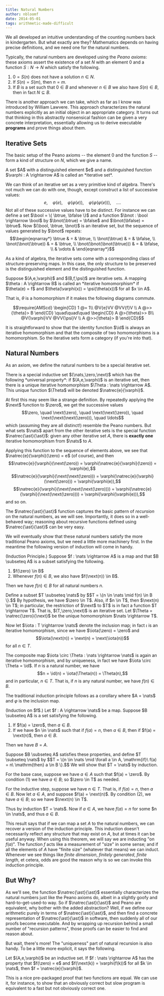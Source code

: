 ```yaml
---
title: Natural Numbers
author: nbloomf
date: 2014-05-01
tags: arithmetic-made-difficult
---
```


We all developed an intuitive understanding of the counting numbers back in kindergarten. But what exactly are they? Mathematics depends on having precise definitions, and we need one for the natural numbers.

Typically, the natural numbers are developed using the *Peano axioms*: these axioms assert the existence of a set $N$ with an element 0 and a function $S : N \rightarrow N$ which satisfy the following.

1. $0 = S(n)$ does not have a solution $n \in N$.
2. If $S(n) = S(m)$, then $n = m$.
3. If $B$ is a set such that $0 \in B$ and whenever $n \in B$ we also have $S(n) \in B$, then in fact $N \subseteq B$.

There is another approach we can take, which as far as I know was introduced by William Lawvere. This approach characterizes the natural numbers explicitly as an initial object in an appropriate category. It turns out that thinking in this abstractly nonsensical fashion can be given a very concrete interpretation, essentially allowing us to derive executable **programs** and prove things about them.


Iterative Sets
--------------

The basic setup of the Peano axioms -- the element 0 and the function $S$ -- form a kind of structure on $N$, which we give a name.

<div class="result">
<div class="defn">
<p>A set $A$ with a distinguished element $e$ and a distinguished function $\varphi : A \rightarrow A$ is called an *iterative set*.</p>
</div>
</div>

We can think of an iterative set as a very primitive kind of algebra. There's not much we can do with one, though, except construct a list of successive values: $$e, \quad \varphi(e), \quad \varphi(\varphi(e)), \quad \varphi(\varphi(\varphi(e))), \quad \ldots.$$ Not all of these successive values have to be distinct. For instance we can define a set $\bool = \{ \btrue, \bfalse \}$ and a function $\bnot : \bool \rightarrow \bool$ by $\bnot(\btrue) = \bfalse$ and $\bnot(\bfalse) = \btrue$. Now $(\bool, \btrue, \bnot)$ is an iterative set, but the sequence of values generated by $\bnot$ repeats:
$$\begin{eqnarray*}
\btrue & = & \btrue, \\
\bnot(\btrue) & = & \bfalse, \\
\bnot(\bnot(\btrue)) & = & \btrue, \\
\bnot(\bnot(\bnot(\btrue))) & = & \bfalse, \\
 & \vdots &
\end{eqnarray*}$$

As a kind of algebra, the iterative sets come with a corresponding class of structure-preserving maps. In this case, the only structure to be preserved is the distinguished element and the distinguished function.

<div class="result">
<div class="defn">
<p>Suppose $(A,e,\varphi)$ and $(B,f,\psi)$ are iterative sets. A mapping $\theta : A \rightarrow B$ is called an *iterative homomorphism* if $\theta(e) = f$ and $\theta(\varphi(x)) = \psi(\theta(x))$ for all $x \in A$.</p>
</div>
</div>

That is, $\theta$ is a homomorphism if it makes the following diagrams commute.

$$\require{AMScd}
\begin{CD}
1 @= 1\\
@V{e}VV @VV{f}V \\
A @>>{\theta}> B
\end{CD}
\quad\quad\quad
\begin{CD}
A @>{\theta}>> B\\
@V{\varphi}VV @VV{\psi}V \\
A @>>{\theta}> B
\end{CD}$$

It is straightforward to show that the identity function $\id$ is always an iterative homomorphism and that the composite of two homomorphisms is a homomorphism. So the iterative sets form a category (if you're into that).


Natural Numbers
---------------

As an axiom, we define the natural numbers to be a special iterative set.

<div class="result">
<div class="axiom">
<p>There is a special inductive set $(\nats,\zero,\next)$ which has the following *universal property*: if $(A,e,\varphi)$ is an iterative set, then there is a unique iterative homomorphism $\Theta : \nats \rightarrow A$. This unique function $\Theta$ will be denoted $\natrec{e}{\varphi}$.</p>
</div>
</div>

At first this may seem like a strange definition. By repeatedly applying the $\next$ function to $\zero$, we get the successive values $$\zero, \quad \next(\zero), \quad \next(\next(\zero)), \quad \next(\next(\next(\zero))), \quad \ldots$$ which (assuming they are all distinct!) resemble the Peano numbers. But what sets $\nats$ apart from the other iterative sets is the special function $\natrec{\ast}{\ast}$: given any other iterative set $A$, there is **exactly one** iterative homomorphism from $\nats$ to $A$.

Applying this function to the sequence of elements above, we see that $\natrec{e}{\varphi}(\zero) = e$ (of course), and then $$\natrec{e}{\varphi}(\next(\zero)) = \varphi(\natrec{e}{\varphi}(\zero)) = \varphi(e),$$ $$\natrec{e}{\varphi}(\next(\next(\zero))) = \varphi(\natrec{e}{\varphi}(\next(\zero))) = \varphi(\varphi(e)),$$ $$\natrec{e}{\varphi}(\next(\next(\next(\zero)))) = \varphi(\natrec{e}{\varphi}(\next(\next(\zero)))) = \varphi(\varphi(\varphi(e))),$$ and so on.

The $\natrec{\ast}{\ast}$ function captures the basic pattern of *recursion* on the natural numbers, as we will see. Importantly, it does so in a well-behaved way; reasoning about recursive functions defined using $\natrec{\ast}{\ast}$ can be very easy.

We will eventually show that these natural numbers satisfy the more traditional Peano axioms, but we need a little more machinery first. In the meantime the following version of induction will come in handy.

<div class="result">
<div class="thm">
(Induction Principle.) Suppose $f : \nats \rightarrow A$ is a map and that $B \subseteq A$ is a subset satisfying the following.

1. $f(\zero) \in B$
2. Whenever $f(n) \in B$, we also have $f(\next(n)) \in B$.

Then we have $f(n) \in B$ for all natural numbers $n$.
</div>

<div class="proof">
Define a subset $T \subseteq \nats$ by $$T = \{n \in \nats \mid f(n) \in B \}.$$ By hypothesis, we have $\zero \in T$. Also, if $n \in T$, then $\next(n) \in T$; in particular, the restriction of $\next$ to $T$ is in fact a function $T \rightarrow T$. That is, $(T,\zero,\next)$ is an iterative set. Let $\Theta = \natrec{\zero}{\next}$ be the unique homomorphism $\nats \rightarrow T$.

Now let $\iota : T \rightarrow \nats$ denote the inclusion map; in fact $\iota$ is an iterative homomorphism, since we have $\iota(\zero) = \zero$ and $$\iota(\next(n)) = \next(n) = \next(\iota(n))$$ for all $n \in T$.

The composite map $\iota \circ \Theta : \nats \rightarrow \nats$ is again an iterative homomorphism, and by uniqueness, in fact we have $\iota \circ \Theta = \id$. If $n$ is a natural number, we have $$n = \id(n) = \iota(\Theta(n)) = \Theta(n),$$ and in particular, $n \in T$. That is, if $n$ is any natural number, we have $f(n) \in B$.
</div>
</div>

The traditional induction principle follows as a corollary where $A = \nats$ and $\varphi$ is the inclusion map.

<div class="result">
<div class="thm">
(Induction on $f$.) Let $f : A \rightarrow \nats$ be a map. Suppose $B \subseteq A$ is a set satisfying the following.

1. If $f(a) = \zero$, then $a \in B$.
2. If we have $n \in \nats$ such that if $f(a) = n$, then $a \in B$, then if $f(a) = \next(n)$, then $a \in B$.

Then we have $B = A$.
</div>

<div class="proof">
Suppose $B \subseteq A$ satisfies these properties, and define $T \subseteq \nats$ by $$T = \{n \in \nats \mid \forall a \in A, \mathrm{if}\ f(a) = n\ \mathrm{then} a \in B \}.$$ We will show that $T = \nats$ by induction.

For the base case, suppose we have $a \in A$ such that $f(a) = \zero$. By condition (1) we have $a \in B$; so $\zero \in T$ as needed.

For the inductive step, suppose we have $n \in T$. That is, if $f(a) = n$, then $a \in B$. Now let $a \in A$, and suppose $f(a) = \next(n)$. By condition (2), we have $a \in B$; so we have $\next(n) \in T$.

Thus by induction $T = \nats$. Now if $a \in A$, we have $f(a) = n$ for some $n \in \nats$, and thus $a \in B$.
</div>
</div>

This result says that if we can map a set $A$ to the natural numbers, we can recover a version of the induction principle. This induction doesn't necessarily reflect any structure that may exist on $A$, but at times it can be useful anyway. When using this theorem, we will say we are inducting "on $f(a)$". The function $f$ acts like a measurement of "size" in some sense; and if all the elements of $A$ have "finite size" (whatever that means) we can induct. Whenever we see things like *finite dimension*, *finitely generated*, *finite length*, et cetera, odds are good the reason why is so we can invoke this induction principle.


But Why?
--------

As we'll see, the function $\natrec{\ast}{\ast}$ essentially characterizes the natural numbers just like the Peano axioms do, albeit in a slightly goofy and hard-to-get-used-to way. So if $\natrec{\ast}{\ast}$ and Peano are equivalent, why bother with the added abstraction? Well, if we define our arithmetic purely in terms of $\natrec{\ast}{\ast}$, and then find a concrete representation of $\natrec{\ast}{\ast}$ in software, then suddenly all of our proofs become executable. And by wrapping up recursion behind a small number of "recursion patterns", those proofs can be easier to find and reason about.

But wait, there's more! The "uniqueness" part of natural recursion is also handy. To be a little more explicit, it says the following.

<div class="result">
<div class="thm">
Let $(A,e,\varphi)$ be an inductive set. If $f : \nats \rightarrow A$ has the property that $f(\zero) = e$ and $f(\next(k)) = \varphi(f(k))$ for all $k \in \nats$, then $f = \natrec{e}{\varphi}$.
</div>
</div>

This is a nice pre-packaged proof that two functions are equal. We can use it, for instance, to show that an obviously correct but slow program is equivalent to a fast but not obviously correct one.
